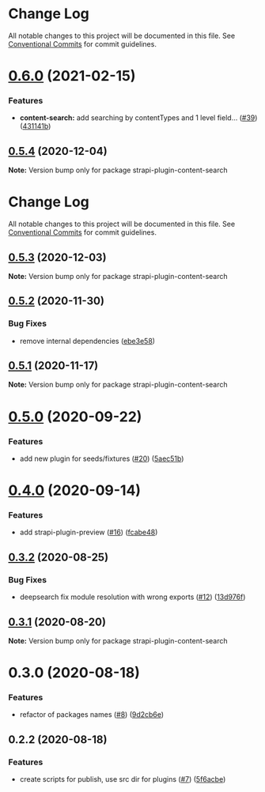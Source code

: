 # Change Log

All notable changes to this project will be documented in this file.
See [Conventional Commits](https://conventionalcommits.org) for commit guidelines.

# [0.6.0](https://github.com/VirtusLab/strapi-molecules/compare/strapi-plugin-content-search@0.5.4...strapi-plugin-content-search@0.6.0) (2021-02-15)


### Features

* **content-search:** add searching by contentTypes and 1 level field… ([#39](https://github.com/VirtusLab/strapi-molecules/issues/39)) ([431141b](https://github.com/VirtusLab/strapi-molecules/commit/431141b4614a2251557c988a95d168ad876fb940))





## [0.5.4](https://github.com/VirtusLab/strapi-molecules/compare/strapi-plugin-content-search@0.5.3...strapi-plugin-content-search@0.5.4) (2020-12-04)

**Note:** Version bump only for package strapi-plugin-content-search





# Change Log

All notable changes to this project will be documented in this file. See
[Conventional Commits](https://conventionalcommits.org) for commit guidelines.

## [0.5.3](https://github.com/VirtusLab/strapi-molecules/compare/strapi-plugin-content-search@0.5.2...strapi-plugin-content-search@0.5.3) (2020-12-03)

**Note:** Version bump only for package strapi-plugin-content-search

## [0.5.2](https://github.com/VirtusLab/strapi-molecules/compare/strapi-plugin-content-search@0.5.1...strapi-plugin-content-search@0.5.2) (2020-11-30)

### Bug Fixes

- remove internal dependencies
  ([ebe3e58](https://github.com/VirtusLab/strapi-molecules/commit/ebe3e58b4d681a9926faa064b0b30b4b49b3cc6b))

## [0.5.1](https://github.com/VirtusLab/strapi-molecules/compare/strapi-plugin-content-search@0.5.0...strapi-plugin-content-search@0.5.1) (2020-11-17)

**Note:** Version bump only for package strapi-plugin-content-search

# [0.5.0](https://github.com/VirtusLab/strapi-molecules/compare/strapi-plugin-content-search@0.4.0...strapi-plugin-content-search@0.5.0) (2020-09-22)

### Features

- add new plugin for seeds/fixtures
  ([#20](https://github.com/VirtusLab/strapi-molecules/issues/20))
  ([5aec51b](https://github.com/VirtusLab/strapi-molecules/commit/5aec51b8d0a064488836692792ff7a375768c3f5))

# [0.4.0](https://github.com/VirtusLab/strapi-molecules/compare/strapi-plugin-content-search@0.3.2...strapi-plugin-content-search@0.4.0) (2020-09-14)

### Features

- add strapi-plugin-preview
  ([#16](https://github.com/VirtusLab/strapi-molecules/issues/16))
  ([fcabe48](https://github.com/VirtusLab/strapi-molecules/commit/fcabe488004560ae8b7ac58087b33d7378445253))

## [0.3.2](https://github.com/VirtusLab/strapi-molecules/compare/strapi-plugin-content-search@0.3.1...strapi-plugin-content-search@0.3.2) (2020-08-25)

### Bug Fixes

- deepsearch fix module resolution with wrong exports
  ([#12](https://github.com/VirtusLab/strapi-molecules/issues/12))
  ([13d976f](https://github.com/VirtusLab/strapi-molecules/commit/13d976f107de7346c4a6cdb080eaa5df03271b5b))

## [0.3.1](https://github.com/VirtusLab/strapi-molecules/compare/strapi-plugin-content-search@0.3.0...strapi-plugin-content-search@0.3.1) (2020-08-20)

**Note:** Version bump only for package strapi-plugin-content-search

# 0.3.0 (2020-08-18)

### Features

- refactor of packages names
  ([#8](https://github.com/VirtusLab/strapi-molecules/issues/8))
  ([9d2cb6e](https://github.com/VirtusLab/strapi-molecules/commit/9d2cb6ee87bc7e57a9ad41f90e7ac20207df9028))

## 0.2.2 (2020-08-18)

### Features

- create scripts for publish, use src dir for plugins
  ([#7](https://github.com/VirtusLab/strapi-molecules/issues/7))
  ([5f6acbe](https://github.com/VirtusLab/strapi-molecules/commit/5f6acbecb7d51d0ef7f63278b47cd2e136706c52))
